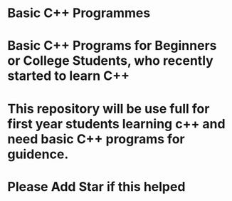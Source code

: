 # Basic C++ Programmes
# Basic C++ Programs for Beginners or College Students, who recently started to learn C++
# This repository will be use full for first year students learning c++ and need basic C++ programs for guidence.

# Please Add Star if this helped #
